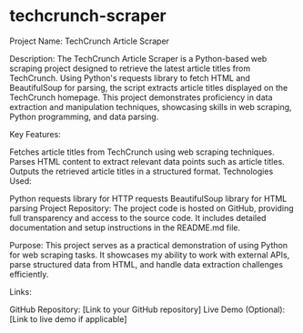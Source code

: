 # techcrunch-scraper
Project Name: TechCrunch Article Scraper

Description:
The TechCrunch Article Scraper is a Python-based web scraping project designed to retrieve the latest article titles from TechCrunch. Using Python's requests library to fetch HTML and BeautifulSoup for parsing, the script extracts article titles displayed on the TechCrunch homepage. This project demonstrates proficiency in data extraction and manipulation techniques, showcasing skills in web scraping, Python programming, and data parsing.

Key Features:

Fetches article titles from TechCrunch using web scraping techniques.
Parses HTML content to extract relevant data points such as article titles.
Outputs the retrieved article titles in a structured format.
Technologies Used:

Python
requests library for HTTP requests
BeautifulSoup library for HTML parsing
Project Repository:
The project code is hosted on GitHub, providing full transparency and access to the source code. It includes detailed documentation and setup instructions in the README.md file.

Purpose:
This project serves as a practical demonstration of using Python for web scraping tasks. It showcases my ability to work with external APIs, parse structured data from HTML, and handle data extraction challenges efficiently.

Links:

GitHub Repository: [Link to your GitHub repository]
Live Demo (Optional): [Link to live demo if applicable]
